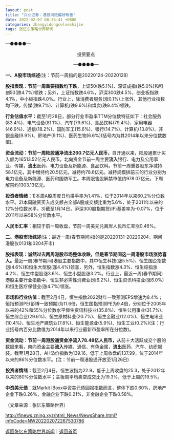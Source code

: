 ```yaml
---
layout: post
title: "兴业证券：港股风险偏好改善"
date: 2022-02-07 08:36:41 +0800
categories: zhangyidongcelveshijie
tags: 张忆东策略世界新闻
---
```

<p>—●●●●—</p><p style="text-align:center;">投资要点</p><p style="text-align:center;">—●●●●—</p><p><strong>一、A股市场综述</strong>(注：节前一周指的是20220124-20220128)</p><p><strong>股指表现</strong>：<strong>节前一周重要指数均下跌</strong>，上证50(跌5.1%)、深证成指(跌5.0%)和科创50(跌4.7%)领跌；另外，上证指数跌4.6%，沪深300跌4.5%，创业板指跌4.1%，中小板指跌4.0%。行业上，除消费者服务(涨0.1%)上涨外，其他行业指数均下跌，传媒(跌9.7%)、计算机(跌9.6%)和煤炭(跌8.4%)领跌。</p><p><strong>行业估值水平：</strong>截至1月28日，部分行业市盈率TTM分位数特征如下：社会服务(83.4%)、电气设备(81.1%)、汽车(79.6%)、食品饮料(79.4%)、家用电器(46.9%)、通信(18.2%)、国防军工(15.6%)、银行(14.7%)、计算机(13.8%)、非银金融(9.9%)、房地产(9.1%)、医药生物(6.6%)(括号内为其2014年以来分位数数值)。</p><p><strong>资金流动：</strong><strong>节前一周陆股通净流出260.7亿元人民币，</strong>自开通以来，陆股通累计买入额为16513.52亿元人民币。北向资金节前一周主要<strong>流入</strong>银行、电力及公用事业、传媒，<strong>流出</strong>医药、电力设备及新能源、食品饮料。节前一周重要股东净减持58.1亿元，其中增持约20.5亿元，减持约78.6亿元。减持规模排前三的行业分别为电力设备及新能源、医药和国防军工。本周限售股解禁市值约978.07亿元，下周解禁约1303.13亿元。</p><p><strong>投资者情绪：</strong>1)本周A股周度日均换手率为1.41%，位于2014年以来60.2%分位数水平。2)本周融资买入成交额占全部A股成交额比重为5.6%，处于2011年以来的12%分位数水平。3)截至1月14日，沪深300股指期货(IF)基差率为-0.07%，位于2011年以来58%分位数水平。</p><p><strong>人民币汇率：</strong>相较于前一周收盘，节前一周美元兑离岸人民币汇率涨0.46%。</p><p><strong>二、港股市场综述</strong>(注：最近一周(春节期间)指的是20220131-20220204，期间港股仅0131和0204开市)</p><p><strong>股指表现：</strong><strong>诚然过去两周港股市场整体收跌，但是春节期间这一周港股市场涨势喜人。</strong>最近一周(春节期间)港股主要指数中，其中恒生科技(涨5.5%)、恒生国企指数(涨4.6%)和恒生大型股(涨4.4%)领涨，另外，恒生指数涨4.3%、恒生综指涨4.2%、恒生中型股涨3.6%、恒生小型股涨3.2%。行业上，最近一周(春节期间)港股主要行业指数中，恒生非必需性消费业(涨6.2%)、恒生资讯科技业(涨6.0%)和恒生医疗保健业(涨4.7%)领涨。</p><p><strong>市场和行业估值：</strong>截至2月4日，恒生指数2022财年一致预测EPS增速为8.4%；恒指预测PE(彭博一致预期)为11.6倍，恒生国指预测PE为9.4倍，分别位于2005年以来的42%和55%分位数水平恒生资讯科技业(35.8%)、恒生公用事业(31.7%)、恒生综合业(29.6%)、恒生原材料业(20.7%)、恒生金融业(12.0%)、恒生电讯业(10.4%)、恒生地产建筑业(7.8%)、恒生能源业(5.9%)、恒生工业(0.2%)(注：行业括号内百分比数值为2014年以来行业最新市盈率所在分位数)。</p><p><strong>资金流动：</strong><strong>节前一周港股通资金净流入78.48亿人民币</strong><strong>，</strong>从前十大活跃成交个股的数据来看，南向资金主要<strong>流入</strong>传媒、通信、有色金属，<strong>流出</strong>医药、汽车、纺织服装。截至1月28日，AH溢价指数为139.16，低于上周收盘的137.99，位于2014年以来的86%分位数水平。(注：节前一周港股通开放至1月26日)</p><p><strong>投资者情绪：</strong>截至2月4日，恒生波指为22.9，低于上周收盘的25.3，处于2012年以来的80%分位数水平；主板周平均卖空成交比为19.3%，低于上周的19.5%。</p><p><strong>中资美元债</strong>：就Markit iBoxx中资美元债回报指数而言，整体下跌0.60%，房地产企业下跌0.26%，金融企业下跌0.21%，非金融企业下跌0.58%。</p><p class="em_media">（文章来源：张忆东策略世界）</p>

<http://finews.zning.xyz/html_News/NewsShare.html?infoCode=NW202202072267530786>

[返回张忆东策略世界新闻](//finews.withounder.com/category/zhangyidongcelveshijie.html)｜[返回首页](//finews.withounder.com/)